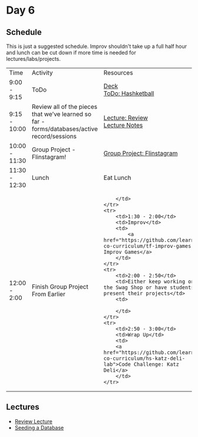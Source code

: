 # Day 6

## Schedule

This is just a suggested schedule. Improv shouldn't take up a full half hour and lunch can be cut down if more time is needed for lectures/labs/projects.

<table>
    <tr>
        <td>Time</td>
        <td>Activity</td>
        <td>Resources</td>
    </tr>
    <tr>
        <td>9:00 - 9:15</td>
        <td>ToDo</td>
        <td>
            <a href="https://docs.google.com/presentation/d/1ObqRhAXQtlBKtAaCUzOEKwRYSqEKCf-Uzuikm5rhMMU/edit?usp=sharing">Deck</a>
            <br>
            <a href="https://github.com/learn-co-curriculum/hs-hashketball">ToDo: Hashketball</a>
        </td>
    </tr>
    <tr>
        <td>9:15 - 10:00</td>
        <td>Review all of the pieces that we’ve learned so far - forms/databases/active record/sessions</td>
        <td>
            <a href="/lectures/review/LECTURE.md">Lecture: Review</a>
            <br>
            <a href="/lectures/review">Lecture Notes</a>
            <br>
        </td>
    </tr>
    <tr>
        <td>10:00 - 11:30</td>
        <td>Group Project - Flinstagram!</td>
        <td>
            <a href="https://github.com/learn-co-curriculum/hs-adv-se-flinstagram/">Group Project: Flinstagram</a>
        </td>
    </tr>
    <tr>
        <td>11:30 - 12:30</td>
        <td>Lunch</td>
        <td>
            Eat Lunch
        </td>
    </tr>
    <tr>
        <td>12:00 - 2:00</td>
        <td>Finish Group Project From Earlier</td>
        <td>
        
        </td>
    </tr>
    <tr>
        <td>1:30 - 2:00</td>
        <td>Improv</td>
        <td>
            <a href="https://github.com/learn-co-curriculum/tf-improv-games"> Improv Games</a>
        </td>
    </tr>
    <tr>
        <td>2:00 - 2:50</td>
        <td>Either keep working on the Swag Shop or have students present their projects</td>
        <td>

        </td>
    </tr>
    <tr>
        <td>2:50 - 3:00</td>
        <td>Wrap Up</td>
        <td>
        <a href="https://github.com/learn-co-curriculum/hs-katz-deli-lab">Code Challenge: Katz Deli</a>
        </td>
    </tr>
</table>

## Lectures
+ [Review Lecture](lectures/review)
+ [Seeding a Database](lectures/seeds)
